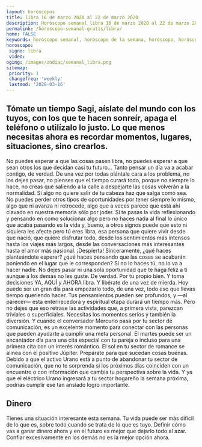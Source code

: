 ```yaml
---
layout: horoscopos
title: libra 16 de marzo 2020 al 22 de marzo 2020 
description: Horóscopo semanal libra 16 de marzo 2020 al 22 de marzo 2020. Tómate un tiempo Sagi, aíslate del mundo con los tuyos, con los que te hacen sonreír, apaga el teléfono o utilízalo lo justo. Lo que menos necesitas ahora es recordar momentos, lugares, situaciones, sino crearlos.
permalink: /horoscopo-semanal-gratis/libra/
home: FALSE
keywords: horóscopo semanal, horóscopo de la semana, horóscopo, horóscopo gratis,horóscopos, horóscopo esperanza gracia, horoscopos libra la semana, horóscopos gratis, Tarot, Astrologia, Zodíaco, libra, horoscopo gratis, semanal
horoscopo:
 signo: libra
 video:  
ogimg: /images/zodiac/semanal_libra.png
sitemap:
 priority: 1
 changefreq: 'weekly'
 lastmod: '2020-03-16'
---
```




## Tómate un tiempo Sagi, aíslate del mundo con los tuyos, con los que te hacen sonreír, apaga el teléfono o utilízalo lo justo. Lo que menos necesitas ahora es recordar momentos, lugares, situaciones, sino crearlos.

No puedes esperar a que las cosas pasen libra, no puedes esperar a que sean otros los que decidan casi tu futuro… Tanto pensar un día va a acabar contigo, de verdad. De una vez por todas plántale cara a los problema, no los dejes pasar, no pienses que el tiempo curará todo, porque no siempre lo hace, no creas que saliendo a la calle a despejarte las cosas volverán a la normalidad. Si algo no quiere salir de tu cabeza haz que salga como sea. No puedes perder otros tipos de oportunidades por tener siempre lo mismo, algo que ni avanza ni retrocede, algo que a veces parece que está ahí clavado en nuestra memoria sólo por joder. Si te pasas la vida reflexionando y pensando en como solucionar algo pero no haces nada al final lo único que acaba pasando es la vida y, bueno, a otros signos puede que esto ni siquiera les afecte pero tú eres libra, esa persona que quiere vivir desde que nació, que quiere disfrutar todo, desde los sentimientos más intensos hasta los viajes más largos, desde las conversaciones más interesantes hasta el amor más pasional. ¡Despierta! Sinceramente, ¿qué haces planteándote esperar? ¿qué haces pensando que las cosas se acabarán poniendo en el lugar que le corresponden? Si no lo haces tú, no lo va a hacer nadie. No dejes pasar ni una sola oportunidad que te haga feliz a ti aunque a los demás no les guste. De verdad. Por tu propio bien. Y toma decisiones YA, AQUÍ y AHORA libra. Y libérate de una vez de mierda. Hoy puede ser un gran día para empezarlo todo, de una vez, todo eso que llevas tiempo queriendo hacer.
Tus pensamientos pueden ser profundos, y —al parecer— esta enternecedora y espiritual etapa durará un tiempo más. Pero no dejes que eso retrase las actividades que, a primera vista, parezcan triviales o superficiales. Necesitas los momentos serios y también la diversión. Y cuando el conversador Mercurio pasa por tu sector de comunicación, es un excelente momento para conectar con las personas que pueden ayudarte a cumplir una meta personal.
El martes puede ser un encantador día para una cita especial con tu pareja o incluso para una primera cita con un interés romántico. El sol en tu sector de romance se alinea con el positivo Júpiter. Prepárate para que sucedan cosas buenas.
Debido a que el activo Urano está a punto de abandonar tu sector de comunicación, que no te sorprenda si los próximos días coinciden con un encuentro o con información que cambia tu perspectiva sobre la vida. Y ya que el eléctrico Urano ingresará a tu sector hogareño la semana próxima, podrías cumplir ese tan ansiado logro importante.

## Dinero

Tienes una situación interesante esta semana. Tu vida puede ser más difícil de lo que es, sobre todo cuando se trata de lo que es tuyo. Definir cómo vas a ganar dinero ahora y en el futuro es mejor que dejarlo todo al azar. Confiar excesivamente en los demás no es la mejor opción ahora.